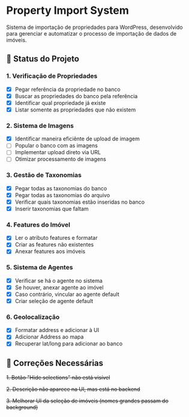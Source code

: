 # Property Import System

Sistema de importação de propriedades para WordPress, desenvolvido para gerenciar e automatizar o processo de importação de dados de imóveis.

## 🚀 Status do Projeto

### 1. Verificação de Propriedades
- [x] Pegar referência da propriedade no banco
- [x] Buscar as propriedades do banco pela referência
- [x] Identificar qual propriedade já existe
- [x] Listar somente as propriedades que não existem

### 2. Sistema de Imagens
- [x] Identificar maneira eficiênte de upload de imagem
- [ ] Popular o banco com as imagens
- [ ] Implementar upload direto via URL
- [ ] Otimizar processamento de imagens

### 3. Gestão de Taxonomias
- [x] Pegar todas as taxonomias do banco
- [x] Pegar todas as taxonomias do arquivo
- [x] Verificar quais taxonomias estão inseridas no banco
- [x] Inserir taxonomias que faltam

### 4. Features do Imóvel
- [x] Ler o atributo features e formatar
- [x] Criar as features não existentes
- [x] Anexar features aos imóveis

### 5. Sistema de Agentes
- [x] Verificar se há o agente no sistema
- [x] Se houver, anexar agente ao imóvel
- [x] Caso contrário, vincular ao agente default
- [x] Criar seleção de agente default

### 6. Geolocalização
- [x] Formatar address e adicionar à UI
- [x] Adicionar Address ao mapa
- [x] Recuperar lat/long para adicionar ao banco

## 🐛 Correções Necessárias

<s>1. Botão "Hide selections" não está visível</s>

<s>2. Descrição não aparece na UI, mas está no backend</s>

<s>3. Melhorar UI da seleção de imóveis (nomes grandes passam do background)</s>
